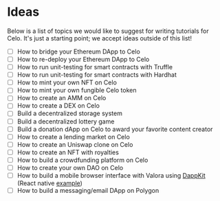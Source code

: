 # Ideas

Below is a list of topics we would like to suggest for writing tutorials for Celo. It's just a starting point; we accept ideas outside of this list!

- [ ]  How to bridge your Ethereum DApp to Celo
- [ ]  How to re-deploy your Ethereum DApp to Celo
- [ ]  How to run unit-testing for smart contracts  with Truffle
- [ ]  How to run unit-testing for smart contracts  with Hardhat
- [ ]  How to mint your own NFT on Celo
- [ ]  How to mint your own fungible Celo token
- [ ]  How to create an AMM on Celo
- [ ]  How to create a DEX on Celo
- [ ]  Build a decentralized storage system
- [ ]  Build a decentralized lottery game
- [ ]  Build a donation dApp on Celo to award your favorite content creator
- [ ]  How to create a lending market on Celo
- [ ]  How to create an Uniswap clone on Celo
- [ ]  How to create an NFT with royalties
- [ ]  How to build a crowdfunding platform on Celo
- [ ]  How to create your own DAO on Celo
- [ ]  How to build a mobile browser interface with Valora using [DappKit](https://docs.celo.org/developer-guide/dappkit) (React native [example](https://docs.celo.org/developer-guide/start/hello-mobile-dapp))
- [ ]  How to build a messaging/email DApp on Polygon
